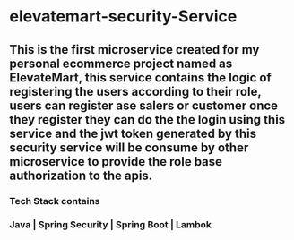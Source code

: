 # elevatemart-security-Service

## This is the first microservice created for my personal ecommerce project named as ElevateMart, this service contains the logic of registering the users according to their role, users can register ase salers or customer once they register they can do the the login using this service and the jwt token generated by this security service will be consume by other microservice to provide the role base authorization to the apis.

### Tech Stack contains
### Java | Spring Security | Spring Boot | Lambok
